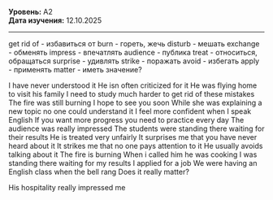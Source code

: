 **Уровень:** A2  
**Дата изучения:** 12.10.2025  

---
get rid of - избавиться от
burn - гореть, жечь
disturb - мешать
exchange - обменять
impress - впечатлять
audience - публика
treat - относиться, обращаться
surprise - удивлять
strike - поражать
avoid - избегать
apply - применять
matter - иметь значение?

I have never understood it
He isn often criticized for it
He was flying home to visit his family
I need to study much harder to get rid of these mistakes
The fire was still burning
I hope to see you soon
While she was explaining a new topic no one could understand it
I feel more confident when I speak English
If you want more progress you need to practice every day
The audience was really impressed
The students were standing there waiting for their results
He is treated very unfairly
It surprises me that you have never heard about it
It strikes me that no one pays attention to it
He usually avoids talking about it
The fire is burning
When i called him he was cooking
I was standing there waiting for my results
I applied for a job
We were having an English class when the bell rang
Does it really matter?

His hospitality really impressed me 
